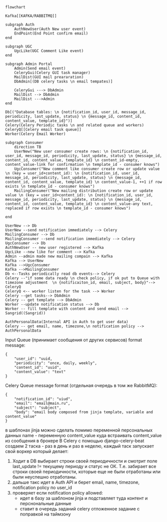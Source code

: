 ``` mermaid
flowchart 

Kafka[[KAFKA/RABBITMQ]]

subgraph Auth
    AuthNewUser(Auth New user event)
    EndPoint(End Point confirm email)
end

subgraph UGC
    UgcLike(UGC Comment Like event)
end

subgraph Admin Portal
    Admin(Send email event)
    CeleryGui(Celery GUI task manager)
    MailDist(GUI mail preararation)
    DbAdmin[(DB celery tasks \n email tempates)]

    CeleryGui ---> DbAdmin
    MailDist --> DbAdmin
    MailDist --->Admin
end

Db[("Database tables: \n {notification_id, user_id, message_id, periodicity, last_update, status} \n {message_id, content_id, content_value, template_id}")]
Celery(Celery Periodic tasks \n and related queue and workers)
CeleryQ[[Celery email task queue]]
Worker(Celery Email Worker)

subgraph Consumer
    direction TB
    UserNew("New user consumer create rows: \n {notification_id, user_id, message_id, periodicity, last_update, status} \n {message_id, content_id, content_value, template_id} \n content_id-empty, content_value-link for confirmation \n template_id - consumer knows")
    UgcConsumer("New comment like consumer create row or update value \n (key = user_id+content_id): \n {notification_id, user_id, message_id, periodicity, last_update, status} \n {message_id, content_id, content_value, template_id} \n content_value-1, ++1 if row exists \n template_id - consumer knows")
    MailingConsumer("New mailing distribution create row or update value \n (key = user_id+content_id): \n {notification_id, user_id, message_id, periodicity, last_update, status} \n {message_id, content_id, content_value, template_id} \n content_value-any text, replaced if row exists \n template_id - consumer knows")

end

UserNew --> Db
UserNew --send notification immediately --> Celery
MailingConsumer --> Db
MailingConsumer --send notification immediately --> Celery
UgcConsumer --> Db
AuthNewUser -- new user registered --> Kafka
UgcLike --new like for comment --> Kafka
Admin --admin made new mailing compain --> Kafka
Kafka --> UserNew
Kafka -->UgcConsumer
Kafka -->MailingConsumer
Db <--Tasks periodically read db events--> Celery
Celery --"if some data ready \n check policy, if ok put to Queue with timezone adjustment  \n {notificaiton_id, email, subject, body}"--> CeleryQ
CeleryQ <-- worker listen for the task --> Worker
Celery --get tasks--> DbAdmin
Celery -- get template --> DbAdmin
Worker --update notification status --> Db
Worker -- fill template with content and send email --> Sangrid((Sangrid))

AuthPersonalData(Internal API in Auth to get user data)
Celery -- get email, name, timezone,\n notification policy --> AuthPersonalData
```

Input Queue (принимает сообщения от других сервисов) format message:
```
{
    "user_id": "uuid,
    "periodicity": "once, daily, weekly",
    "content_id": "uuid",
    "content_value": "text"
}
```
Celery Queue message format (отдельная очередь в том же RabbitMQ):
```
{
    "notification_id": "uiud",
    "email": "email@main.ru",
    "subject": "subject",
    "body": "email body composed from jinja template, variable and content_value"
}
```
в шаблонах jinja можно сделать помимо переменной персональных данных name - переменную content_value куда встраивать content_value из сообщения в брокере
В Celery с помощью django-celery-beat создаем 2 таска - раз в день и раз в неделю, каждый таск запускает свой воркер который делает:
1. Ходит в DB выбирает строки своей периодичности и смотрит поле last_update != текущему периоду и статус не ОК. Т.е. забирает все строки своей периодичности, которые еще не были отработаны или были неуспешно отработаны.
2. дальше такс идет в Auth API и берет email, name, timezone, notification policy по user_id
3. проверяет если notification policy allowed:
    - идет в базу за шаблоном  jinja и подставляет туда контент и перснональные данные
    - ставит в очередь заданий celery отложенное задание с поправкой на таймзону
